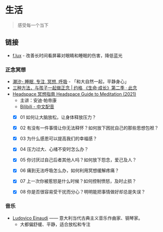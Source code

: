 # 生活

> 感受每一个当下

## 链接

- [f.lux](https://justgetflux.com/) - 改善长时间看屏幕对眼睛和睡眠的伤害，降低蓝光

### 正念冥想

- [潮汐- 睡眠, 专注, 冥想, 呼吸](https://tide.fm/) - 「和大自然一起，平静身心」
- [三种方法，与孩子一起做正念 | 约格 《生命·成长》第二季 · 此念](https://www.bilibili.com/video/BV1uT4y1T74A)
- [Headspace 冥想指南 Headspace Guide to Meditation (2021)](https://movie.douban.com/subject/35284424/)
	- 主讲：安迪·帕帝康
	- [Bilibili - 中文配音](https://www.bilibili.com/video/BV1Pf4y157pj?share_source=copy_web)
	- [x] 01 如何让大脑放松，让身体释放压力？
	- [x] 02 有没有一件事情让你无法释怀？如何放下困扰自己的那些思想包袱？
	- [x] 03 为什么感恩可以提高我们的幸福感？
	- [x] 04 压力过大、心绪不安时怎么办？
	- [x] 05 你讨厌过自己后者其他人吗？如何放下怨念，爱己及人？
	- [x] 06 痛到无法呼吸怎么办，如何利用冥想缓解疼痛？
	- [x] 07 上一次你被惹怒是什么时候？如何控制愤怒，及时止损？
	- [x] 08 你是否很容易受干扰而分心？明明能把事情做好却总是失误？


### 音乐

- [Ludovico Einaudi](https://zh.wikipedia.org/wiki/%E5%8D%A2%E5%A4%9A%E7%BB%B4%E7%A7%91%C2%B7%E4%BC%8A%E8%AF%BA%E7%AC%AC) —— 意大利当代古典主义音乐作曲家、钢琴家。
    - 大都偏舒缓、平静，适合放松和专注